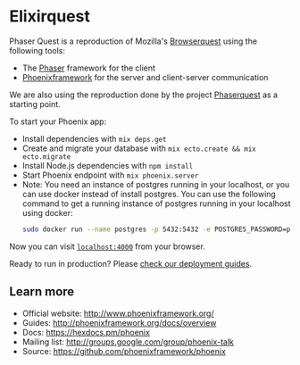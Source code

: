 # Elixirquest

Phaser Quest is a reproduction of Mozilla's [Browserquest](http://browserquest.mozilla.org/) using the following tools:
- The [Phaser](https://phaser.io/) framework for the client
- [Phoenixframework](http://www.phoenixframework.org/) for the server and client-server communication

We are also using the reproduction done by the project  [Phaserquest](https://github.com/Jerenaux/phaserquest) as a starting point.

To start your Phoenix app:

  * Install dependencies with `mix deps.get`
  * Create and migrate your database with `mix ecto.create && mix ecto.migrate`
  * Install Node.js dependencies with `npm install`
  * Start Phoenix endpoint with `mix phoenix.server`
  * Note: You need an instance of postgres running in your localhost, or you can use
    docker instead of install postgres. You can use the following command to get a running
    instance of postgres running in your localhost using docker:
    ```sh
    sudo docker run --name postgres -p 5432:5432 -e POSTGRES_PASSWORD=postgres -d postgres
    ```
Now you can visit [`localhost:4000`](http://localhost:4000) from your browser.

Ready to run in production? Please [check our deployment guides](http://www.phoenixframework.org/docs/deployment).

## Learn more

  * Official website: http://www.phoenixframework.org/
  * Guides: http://phoenixframework.org/docs/overview
  * Docs: https://hexdocs.pm/phoenix
  * Mailing list: http://groups.google.com/group/phoenix-talk
  * Source: https://github.com/phoenixframework/phoenix
